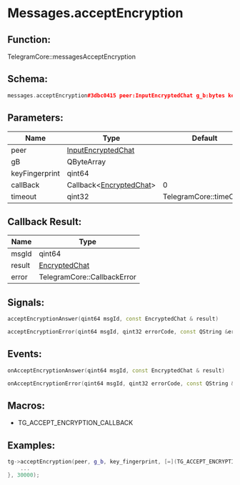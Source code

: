 # Messages.acceptEncryption

## Function:

TelegramCore::messagesAcceptEncryption

## Schema:

```c++
messages.acceptEncryption#3dbc0415 peer:InputEncryptedChat g_b:bytes key_fingerprint:long = EncryptedChat;
```
## Parameters:

|Name|Type|Default|
|----|----|-------|
|peer|[InputEncryptedChat](../../types/inputencryptedchat.md)||
|gB|QByteArray||
|keyFingerprint|qint64||
|callBack|Callback&lt;[EncryptedChat](../../types/encryptedchat.md)&gt;|0|
|timeout|qint32|TelegramCore::timeOut()|

## Callback Result:

|Name|Type|
|----|----|
|msgId|qint64|
|result|[EncryptedChat](../../types/encryptedchat.md)|
|error|TelegramCore::CallbackError|

## Signals:

```c++
acceptEncryptionAnswer(qint64 msgId, const EncryptedChat & result)
```
```c++
acceptEncryptionError(qint64 msgId, qint32 errorCode, const QString &errorText)
```

## Events:

```c++
onAcceptEncryptionAnswer(qint64 msgId, const EncryptedChat & result)
```
```c++
onAcceptEncryptionError(qint64 msgId, qint32 errorCode, const QString &errorText)
```

## Macros:

* TG_ACCEPT_ENCRYPTION_CALLBACK

## Examples:

```c++
tg->acceptEncryption(peer, g_b, key_fingerprint, [=](TG_ACCEPT_ENCRYPTION_CALLBACK){
    ...
}, 30000);
```
